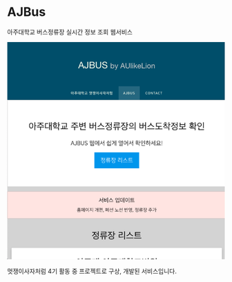 # AJBus
아주대학교 버스정류장 실시간 정보 조회 웹서비스

![Screenshot](./AJBUS_screenshot.png)

멋쟁이사자처럼 4기 활동 중 프로젝트로 구상, 개발된 서비스입니다.